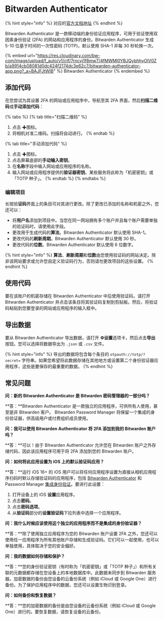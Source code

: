# Bitwarden Authenticator

{% hint style="info" %}
对应的[官方文档地址](https://bitwarden.com/help/bitwarden-authenticator/)
{% endhint %}

Bitwarden Authenticator 是一款移动端的身份验证应用程序，可用于验证使用双因素身份验证 (2FA) 的网站和应用程序的身份。Bitwarden Authenticator 生成 5-10 位基于时间的一次性密码 (TOTP)，默认使用 SHA-1 并每 30 秒轮换一次。

{% embed url="https://res.cloudinary.com/bw-com/image/upload/f_auto/v1/ctf/7rncvj1f8mw7/4fMWMI0YBJQybhhyOlV0Zb/a9914cb08081d0dc424f2174dc3e62c7/bitwarden-authenticator-app.png?_a=BAJFJtWIB" %}
Bitwarden Authenticator
{% endembed %}

## 添加代码 <a href="#add-codes" id="add-codes"></a>

在您尝试为其设置 2FA 的网站或应用程序中，导航至其 2FA 界面，然后**扫描二维码**或**手动添加代码**：

{% tabs %}
{% tab title="扫描二维码" %}
1. 点击 ✚图标。
2. 将相机对准二维码。扫描将自动进行。
{% endtab %}

{% tab title="手动添加代码" %}
1. 点击 ✚图标。
2. 点击屏幕底部的**手动输入密钥**。
3. 在**名称**字段中输入网站或应用程序的名称。
4. 输入网站或应用程序提供的**验证器密钥**。某些服务将此称为「机密密钥」或「TOTP 种子」。
{% endtab %}
{% endtabs %}

### 编辑项目 <a href="#edit-an-item" id="edit-an-item"></a>

长按验**证码**界面上的条目可对其进行更改。除了更改已添加的名称和机密之外，您还可以：

* 将**用户名**添加到项目中。当您在同一网站拥有多个账户并且每个账户需要单独的验证码时，请使用此字段。
* 更改用于生成代码的**算法**。Bitwarden Authenticator 默认使用 SHA-1。
* 更改代码的**刷新周期**。Bitwarden Authenticator 默认使用 30 秒。
* 更改代码的**位数**。Bitwarden Authenticator 默认使用 6 位数字。

{% hint style="info" %}
**算法**、**刷新周期**和**位数**由您使用验证码的网站决定。除非该网站要求或允许您自定义验证码行为，否则请勿更改项目的这些设置。
{% endhint %}

## 使用代码 <a href="#use-codes" id="use-codes"></a>

要在该账户的机密存储在 Bitwarden Authenticator 中后使用验证码，请打开 Bitwarden Authenticator 并点击该条目将其验证码复制到剪贴板。然后，将验证码粘贴到您要登录的网站或应用程序的输入框中。

## 导出数据 <a href="#export-data" id="export-data"></a>

要从 Bitwarden Authenticator 导出数据，请打开 **⚙️设置**选项卡，然后点击**导出**按钮。您可以选择将数据导出为 `.json` 或 `.csv` 文件。

{% hint style="info" %}
导出的数据将包含每个条目的 `otpauth://totp/?secret=` 字符串。如果您希望将此数据存储在其他地方或设置第二个身份验证器应用程序，这些是要保存的最重要的数据。
{% endhint %}

## 常见问题 <a href="#faqs" id="faqs"></a>

**问：新的 Bitwarden Authenticator 是 Bitwarden 密码管理器的一部分吗？**

**答：**Bitwarden Authenticator 是一款独立的应用程序，可供所有人使用，甚至是非 Bitwarden 客户。 Bitwarden Password Manager 将保留一个集成的身份验证器，供高级用户或付费组织成员使用。

**问：我可以使用 Bitwarden Authenticator 将 2FA 添加到我的 Bitwarden 账户吗？**

**答：**可以！由于 Bitwarden Authenticator 允许您在 Bitwarden 账户之外存储代码，因此该应用程序可用于将 2FA 添加到您的 Bitwarden 账户。

**问：如何将此应用设置为 iOS 上的默认验证码应用？**

**答：**运行 iOS 16+ 的 iOS 用户可以将任何应用程序设置为直接从相机应用程序扫码时默认存储验证码的应用程序，包括 [Bitwarden Authenticator](bitwarden-authenticator.md) 和 Password Manager [集成身份验证](../your-vault/totp.md)。要进行此设置：

1. 打开设备上的 iOS **设置**应用程序。
2. 点击**密码**。
3. 点击**密码选项**。
4. 从**验证码**部分的**设置验证码**下拉列表中选择一个应用程序。

**问：我什么时候应该使用这个独立的应用程序而不是集成的身份验证器？**

**答：**除了使用独立应用程序为您的 Bitwarden 账户设置 2FA 之外，您还可以使用任一应用程序为所有其他账户存储和生成验证码。它们可以一起使用，也可以单独使用，具体取决于您的安全偏好。

**问：我的数据如何存储和保护？**

**答：**您的身份验证密钥（有时称为「机密密钥」或「TOTP 种子」）和所有关联的元数据都存储在您设备上的本地数据库中。此数据未同步到 Bitwarden 服务器。加密数据的备份由您设备的云备份系统（例如 iCloud 或 Google One）进行备份。为了保护应用程序中的数据，您还可以设置生物识别登录。

**问：如何备份和恢复数据？**

**答：**您的加密数据的备份是由您设备的云备份系统（例如 iCloud 或 Google One）进行的。要恢复数据，请恢复设备的云备份。

